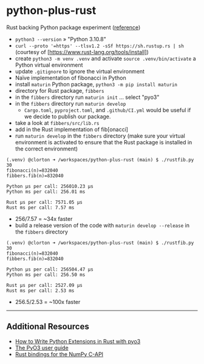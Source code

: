 # python-plus-rust

Rust backing Python package experiment ([reference](https://www.youtube.com/watch?v=jlWhnrk8go0))

* `python3 --version` » "Python 3.10.8"
* `curl --proto '=https' --tlsv1.2 -sSf https://sh.rustup.rs | sh` (courtesy of [https://www.rust-lang.org/tools/install])
* create `python3 -m venv .venv` and activate `source .venv/bin/activate` a Python virtual environment
* update `.gitignore` to ignore the virtual environment
* Naïve implementation of fibonacci in Python
* install `maturin` Python package, `python3 -m pip install maturin`
* directory for Rust package, `fibbers`
* in the `fibbers` directory run `maturin init` ... select "pyo3"
* in the `fibbers` directory run `maturin develop`
    * `Cargo.toml`, `pyproject.toml`, and `.github/CI.yml` would be useful if we decide to publish our package.
* take a look at `fibbers/src/lib.rs`
* add in the Rust implementation of fib[onacci]
* run `maturin develop` in the `fibbers` directory (make sure your virtual environment is activated to ensure that the Rust package is installed in the correct environment)

```shell
(.venv) @clorton ➜ /workspaces/python-plus-rust (main) $ ./rustfib.py 30
fibonacci(n)=832040
fibbers.fib(n)=832040

Python μs per call: 256010.23 μs
Python ms per call: 256.01 ms

Rust μs per call: 7571.05 μs
Rust ms per call: 7.57 ms
```

* 256/7.57 = ~34x faster
* build a release version of the code with `maturin develop --release` in the `fibbers` directory

```shell
(.venv) @clorton ➜ /workspaces/python-plus-rust (main) $ ./rustfib.py 30
fibonacci(n)=832040
fibbers.fib(n)=832040

Python μs per call: 256504.47 μs
Python ms per call: 256.50 ms

Rust μs per call: 2527.09 μs
Rust ms per call: 2.53 ms
```

* 256.5/2.53 = ~100x faster

----

## Additional Resources

* [How to Write Python Extensions in Rust with pyo3](https://www.infoworld.com/article/3687744/how-to-write-python-extensions-in-rust-with-pyo3.html)
* [The PyO3 user guide](https://pyo3.rs/v0.19.0/)
* [Rust bindings for the NumPy C-API](https://github.com/PyO3/rust-numpy)

